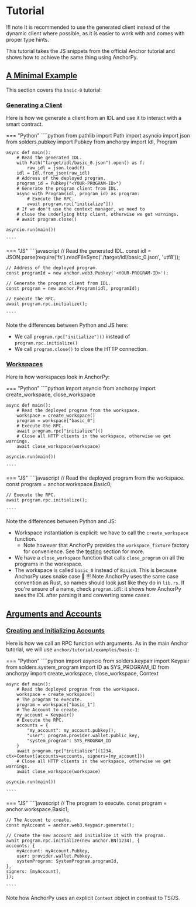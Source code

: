 # Tutorial


!!! note
    It is recommended to use the generated client instead of the dynamic client where possible, as it is easier to
    work with and comes with proper type hints.

This tutorial takes the JS snippets from the official Anchor tutorial
and shows how to achieve the same thing using AnchorPy.

## [A Minimal Example](https://project-serum.github.io/anchor/tutorials/tutorial-0.html)
This section covers the `basic-0` tutorial:
### [Generating a Client](https://project-serum.github.io/anchor/tutorials/tutorial-0.html#generating-a-client)
Here is how we generate a client from an IDL and use it to interact with a smart contract.


=== "Python"
    ````python
    from pathlib import Path
    import asyncio
    import json
    from solders.pubkey import Pubkey
    from anchorpy import Idl, Program

    async def main():
        # Read the generated IDL.
        with Path("target/idl/basic_0.json").open() as f:
            raw_idl = json.load(f)
        idl = Idl.from_json(raw_idl)
        # Address of the deployed program.
        program_id = Pubkey("<YOUR-PROGRAM-ID>")
        # Generate the program client from IDL.
        async with Program(idl, program_id) as program:
            # Execute the RPC.
            await program.rpc["initialize"]()
        # If we don't use the context manager, we need to
        # close the underlying http client, otherwise we get warnings.
        # await program.close()

    asyncio.run(main())

    ````

=== "JS"
    ````javascript
    // Read the generated IDL.
    const idl = JSON.parse(require('fs').readFileSync('./target/idl/basic_0.json', 'utf8'));

    // Address of the deployed program.
    const programId = new anchor.web3.Pubkey('<YOUR-PROGRAM-ID>');

    // Generate the program client from IDL.
    const program = new anchor.Program(idl, programId);

    // Execute the RPC.
    await program.rpc.initialize();

    ````

Note the differences between Python and JS here:

- We call `program.rpc["initialize"]()` instead of `program.rpc.initialize()`
- We call `program.close()` to close the HTTP connection.

### [Workspaces](https://project-serum.github.io/anchor/tutorials/tutorial-0.html#workspaces)

Here is how workspaces look in AnchorPy:


=== "Python"
    ````python
    import asyncio
    from anchorpy import create_workspace, close_workspace

    async def main():
        # Read the deployed program from the workspace.
        workspace = create_workspace()
        program = workspace["basic_0"]
        # Execute the RPC.
        await program.rpc["initialize"]()
        # Close all HTTP clients in the workspace, otherwise we get warnings.
        await close_workspace(workspace)
    
    asyncio.run(main())

    ````

=== "JS"
    ````javascript
    // Read the deployed program from the workspace.
    const program = anchor.workspace.Basic0;

    // Execute the RPC.
    await program.rpc.initialize();

    ````

Note the differences between Python and JS:

- Workspace instantiation is explicit: we have to call the `create_workspace` function.
    - Note however that AnchorPy provides the `workspace_fixture` factory for convenience.
      See the [testing](../testing/index.md) section for more.
- We have a `close_workspace` function that calls `close_program` on all the programs
in the workspace.
- The workspace is called `basic_0` instead of `Basic0`. This is because AnchorPy uses snake case 🐍
!!! Note
    AnchorPy uses the same case convention as Rust, so names should look just like they do in `lib.rs`.
    If you're unsure of a name, check `program.idl`: it shows how AnchorPy sees the IDL after parsing
    it and converting some cases.

## [Arguments and Accounts](https://project-serum.github.io/anchor/tutorials/tutorial-1.html)
### [Creating and Initializing Accounts](https://project-serum.github.io/anchor/tutorials/tutorial-1.html#creating-and-initializing-accounts)

Here is how we call an RPC function with arguments.
As in the main Anchor tutorial, we will use `anchor/tutorial/examples/basic-1`:

=== "Python"
    ````python
    import asyncio
    from solders.keypair import Keypair
    from solders.system_program import ID as SYS_PROGRAM_ID
    from anchorpy import create_workspace, close_workspace, Context

    async def main():
        # Read the deployed program from the workspace.
        workspace = create_workspace()
        # The program to execute.
        program = workspace["basic_1"]
        # The Account to create.
        my_account = Keypair()
        # Execute the RPC.
        accounts = {
            "my_account": my_account.pubkey(),
            "user": program.provider.wallet.public_key,
            "system_program": SYS_PROGRAM_ID
        }
        await program.rpc["initialize"](1234, ctx=Context(accounts=accounts, signers=[my_account]))
        # Close all HTTP clients in the workspace, otherwise we get warnings.
        await close_workspace(workspace)
    
    asyncio.run(main())

    ````

=== "JS"
    ````javascript
    // The program to execute.
    const program = anchor.workspace.Basic1;

    // The Account to create.
    const myAccount = anchor.web3.Keypair.generate();

    // Create the new account and initialize it with the program.
    await program.rpc.initialize(new anchor.BN(1234), {
    accounts: {
        myAccount: myAccount.Pubkey,
        user: provider.wallet.Pubkey,
        systemProgram: SystemProgram.programId,
    },
    signers: [myAccount],
    });

    ````

Note how AnchorPy uses an explicit `Context` object in contrast to TS/JS.
